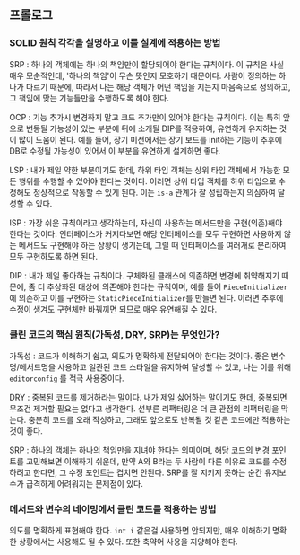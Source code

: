 ## 프롤로그

### SOLID 원칙 각각을 설명하고 이를 설계에 적용하는 방법

SRP : 하나의 객체에는 하나의 책임만이 할당되어야 한다는 규칙이다. 이 규칙은 사실 매우 모순적인데, '하나의 책임'이 무슨 뜻인지 모호하기 때문이다. 사람이 정의하는 하나가 다르기 때문에, 따라서 나는 해당 객체가 어떤 책임을 지는지 마음속으로 정의하고, 그 책임에 맞는 기능들만을 수행하도록 해야 한다.

OCP : 기능 추가시 변경하지 말고 코드 추가만이 있어야 한다는 규칙이다. 이는 특히 앞으로 변동될 가능성이 있는 부분에 뒤에 소개될 DIP를 적용하여, 유연하게 유지하는 것이 많이 도움이 된다. 예를 들어, 장기 미션에서는 장기 보드를 init하는 기능이 추후에 DB로 수정될 가능성이 있어서 이 부분을 유연하게 설계하면 좋다.

LSP : 내가 제일 약한 부분이기도 한데, 하위 타입 객체는 상위 타입 객체에서 가능한 모든 행위를 수행할 수 있어야 한다는 것이다. 이러면 상위 타입 객체를 하위 타입으로 수정해도 정상적으로 작동할 수 있게 된다. 이는 `is-a` 관계가 잘 성립하는지 의심하여 달성할 수 있다.

ISP : 가장 쉬운 규칙이라고 생각하는데, 자신이 사용하는 메서드만을 구현(의존)해야 한다는 것이다. 인터페이스가 커지다보면 해당 인터페이스를 모두 구현하면 사용하지 않는 메서드도 구현해야 하는 상황이 생기는데, 그럴 때 인터페이스를 여러개로 분리하여 모두 구현하도록 하면 된다.

DIP : 내가 제일 좋아하는 규칙이다. 구체화된 클래스에 의존하면 변경에 취약해지기 때문에, 좀 더 추상화된 대상에 의존해야 한다는 규칙이며, 예를 들어 `PieceInitializer`에 의존하고 이를 구현하는 `StaticPieceInitializer`를 만들면 된다. 이러면 추후에 수정이 생겨도 구현체만 바꿔끼면 되므로 매우 유연해질 수 있다.

### 클린 코드의 핵심 원칙(가독성, DRY, SRP)는 무엇인가?

가독성 : 코드가 이해하기 쉽고, 의도가 명확하게 전달되어야 한다는 것이다. 좋은 변수명/메서드명을 사용하고 일관된 코드 스타일을 유지하여 달성할 수 있고, 나는 이를 위해 `editorconfig` 를 적극 사용중이다.

DRY : 중복된 코드를 제거하라는 말이다. 내가 제일 싫어하는 말이기도 한데, 중복되면 무조건 제거할 필요는 없다고 생각한다. 섣부른 리팩터링은 더 큰 관점의 리팩터링을 막는다. 충분히 코드를 오래 작성하고, 그래도 앞으로도 반복될 것 같은 코드에만 적용하는 것이 좋다.

SRP : 하나의 객체는 하나의 책임만을 지녀야 한다는 의미이며, 해당 코드의 변경 포인트를 고민해보면 이해하기 쉬운데, 만약 A와 B라는 두 사람이 다른 이유로 코드를 수정하려고 한다면, 그 수정 포인트는 겹치면 안된다. SRP를 잘 지키지 못하는 순간 유지보수가 급격하게 어려워지는 문제점이 있다.

### 메서드와 변수의 네이밍에서 클린 코드를 적용하는 방법

의도를 명확하게 표현해야 한다. `int i` 같은걸 사용하면 안되지만, 매우 이해하기 명확한 상황에서는 사용해도 될 수 있다. 또한 축약어 사용을 지양해야 한다.
